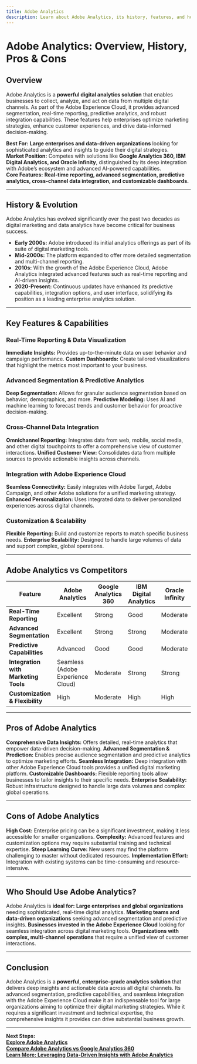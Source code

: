 ```yaml
---
title: Adobe Analytics
description: Learn about Adobe Analytics, its history, features, and how it compares to other digital analytics platforms.
---
```


# **Adobe Analytics: Overview, History, Pros & Cons**

## **Overview**

Adobe Analytics is a **powerful digital analytics solution** that enables businesses to collect, analyze, and act on data from multiple digital channels. As part of the Adobe Experience Cloud, it provides advanced segmentation, real-time reporting, predictive analytics, and robust integration capabilities. These features help enterprises optimize marketing strategies, enhance customer experiences, and drive data-informed decision-making.

**Best For:** **Large enterprises and data-driven organizations** looking for sophisticated analytics and insights to guide their digital strategies.  
 **Market Position:** Competes with solutions like **Google Analytics 360, IBM Digital Analytics, and Oracle Infinity**, distinguished by its deep integration with Adobe’s ecosystem and advanced AI-powered capabilities.  
 **Core Features:** **Real-time reporting, advanced segmentation, predictive analytics, cross-channel data integration, and customizable dashboards.**

---

## **History & Evolution**

Adobe Analytics has evolved significantly over the past two decades as digital marketing and data analytics have become critical for business success.

- **Early 2000s:** Adobe introduced its initial analytics offerings as part of its suite of digital marketing tools.
- **Mid-2000s:** The platform expanded to offer more detailed segmentation and multi-channel reporting.
- **2010s:** With the growth of the Adobe Experience Cloud, Adobe Analytics integrated advanced features such as real-time reporting and AI-driven insights.
- **2020-Present:** Continuous updates have enhanced its predictive capabilities, integration options, and user interface, solidifying its position as a leading enterprise analytics solution.

---

## **Key Features & Capabilities**

### **Real-Time Reporting & Data Visualization**

**Immediate Insights:** Provides up-to-the-minute data on user behavior and campaign performance.
**Custom Dashboards:** Create tailored visualizations that highlight the metrics most important to your business.

### **Advanced Segmentation & Predictive Analytics**

**Deep Segmentation:** Allows for granular audience segmentation based on behavior, demographics, and more.
**Predictive Modeling:** Uses AI and machine learning to forecast trends and customer behavior for proactive decision-making.

### **Cross-Channel Data Integration**

**Omnichannel Reporting:** Integrates data from web, mobile, social media, and other digital touchpoints to offer a comprehensive view of customer interactions.
**Unified Customer View:** Consolidates data from multiple sources to provide actionable insights across channels.

### **Integration with Adobe Experience Cloud**

**Seamless Connectivity:** Easily integrates with Adobe Target, Adobe Campaign, and other Adobe solutions for a unified marketing strategy.
**Enhanced Personalization:** Uses integrated data to deliver personalized experiences across digital channels.

### **Customization & Scalability**

**Flexible Reporting:** Build and customize reports to match specific business needs.
**Enterprise Scalability:** Designed to handle large volumes of data and support complex, global operations.

---

## **Adobe Analytics vs Competitors**

| Feature                              | Adobe Analytics                   | Google Analytics 360 | IBM Digital Analytics | Oracle Infinity |
| ------------------------------------ | --------------------------------- | -------------------- | --------------------- | --------------- |
| **Real-Time Reporting**              | Excellent                         | Strong               | Good                  | Moderate        |
| **Advanced Segmentation**            | Excellent                         | Strong               | Strong                | Moderate        |
| **Predictive Capabilities**          | Advanced                          | Good                 | Good                  | Moderate        |
| **Integration with Marketing Tools** | Seamless (Adobe Experience Cloud) | Moderate             | Strong                | Strong          |
| **Customization & Flexibility**      | High                              | Moderate             | High                  | High            |

---

## **Pros of Adobe Analytics**

**Comprehensive Data Insights:** Offers detailed, real-time analytics that empower data-driven decision-making.
**Advanced Segmentation & Prediction:** Enables precise audience segmentation and predictive analytics to optimize marketing efforts.
**Seamless Integration:** Deep integration with other Adobe Experience Cloud tools provides a unified digital marketing platform.
**Customizable Dashboards:** Flexible reporting tools allow businesses to tailor insights to their specific needs.
**Enterprise Scalability:** Robust infrastructure designed to handle large data volumes and complex global operations.

---

## **Cons of Adobe Analytics**

**High Cost:** Enterprise pricing can be a significant investment, making it less accessible for smaller organizations.
**Complexity:** Advanced features and customization options may require substantial training and technical expertise.
**Steep Learning Curve:** New users may find the platform challenging to master without dedicated resources.
**Implementation Effort:** Integration with existing systems can be time-consuming and resource-intensive.

---

## **Who Should Use Adobe Analytics?**

Adobe Analytics is **ideal for:**
**Large enterprises and global organizations** needing sophisticated, real-time digital analytics.
**Marketing teams and data-driven organizations** seeking advanced segmentation and predictive insights.
**Businesses invested in the Adobe Experience Cloud** looking for seamless integration across digital marketing tools.
**Organizations with complex, multi-channel operations** that require a unified view of customer interactions.

---

## **Conclusion**

Adobe Analytics is a **powerful, enterprise-grade analytics solution** that delivers deep insights and actionable data across all digital channels. Its advanced segmentation, predictive capabilities, and seamless integration with the Adobe Experience Cloud make it an indispensable tool for large organizations aiming to optimize their digital marketing strategies. While it requires a significant investment and technical expertise, the comprehensive insights it provides can drive substantial business growth.

---

**Next Steps:**  
 **[Explore Adobe Analytics](https://www.adobe.com/analytics.html)**  
 **[Compare Adobe Analytics vs Google Analytics 360](#)**  
 **[Learn More: Leveraging Data-Driven Insights with Adobe Analytics](#)**
